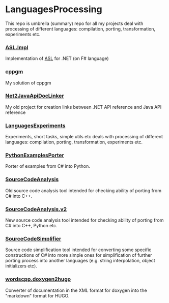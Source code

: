 # LanguagesProcessing

This repo is umbrella (summary) repo for all my projects deal with processing of different languages: compilation, porting, transformation, experiments etc.

### [ASL.Impl](https://github.com/stdstring/ASL.Impl)

Implementation of [ASL](https://states-language.net/) for .NET (on F# language)

### [cppgm](https://github.com/stdstring/cppgm)

My solution of cppgm

### [Net2JavaApiDocLinker](https://github.com/stdstring/Net2JavaApiDocLinker)

My old project for creation links between .NET API reference and Java API reference

### [LanguagesExperiments](https://github.com/stdstring/LanguagesExperiments)

Experiments, short tasks, simple utils etc deals with processing of different languages: compilation, porting, transformation, experiments etc.

### [PythonExamplesPorter](https://github.com/stdstring/PythonExamplesPorter)

Porter of examples from C# into Python.

### [SourceCodeAnalysis](https://github.com/stdstring/SourceCodeAnalysis)

Old source code analysis tool intended for checking ability of porting from C# into C++.

### [SourceCodeAnalysis.v2](https://github.com/stdstring/SourceCodeAnalysis.v2)

New source code analysis tool intended for checking ability of porting from C# into C++, Python etc.

### [SourceCodeSimplifier](https://github.com/stdstring/SourceCodeSimplifier)

Source code simplification tool intended for converting some specific constructions of C# into more simple ones for simplification of further porting process into another languages (e.g. string interpolation, object initializers etc).

### [wordscpp.doxygen2hugo](https://github.com/stdstring/wordscpp.doxygen2hugo)

Converter of documentation in the XML format for doxygen into the "markdown" format for HUGO.